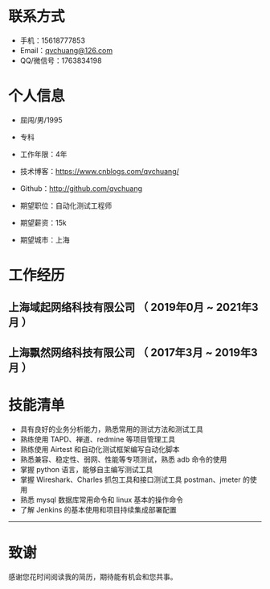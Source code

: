 # 联系方式

- 手机：15618777853
- Email：qvchuang@126.com
- QQ/微信号：1763834198

# 个人信息

 - 屈闯/男/1995 
 - 专科
 - 工作年限：4年
 - 技术博客：https://www.cnblogs.com/qvchuang/
 - Github：http://github.com/qvchuang

 - 期望职位：自动化测试工程师
 - 期望薪资：15k
 - 期望城市：上海

# 工作经历

## 上海域起网络科技有限公司 （ 2019年0月 ~ 2021年3月 ）
## 上海飘然网络科技有限公司 （ 2017年3月 ~ 2019年3月 ）

# 技能清单

- 具有良好的业务分析能力，熟悉常用的测试方法和测试工具
- 熟练使用 TAPD、禅道、redmine 等项目管理工具
- 熟练使用 Airtest 和自动化测试框架编写自动化脚本
- 熟悉兼容、稳定性、弱网、性能等专项测试，熟悉 adb 命令的使用
- 掌握 python 语言，能够自主编写测试工具
- 掌握 Wireshark、Charles 抓包工具和接口测试工具 postman、jmeter 的使用
- 熟悉 mysql 数据库常用命令和 linux 基本的操作命令
- 了解 Jenkins 的基本使用和项目持续集成部署配置

---
# 致谢
感谢您花时间阅读我的简历，期待能有机会和您共事。
